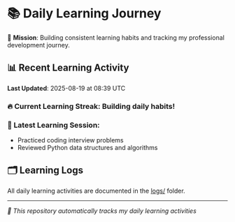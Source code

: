 # 📚 Daily Learning Journey

🎯 **Mission**: Building consistent learning habits and tracking my professional development journey.

## 📊 Recent Learning Activity

**Last Updated**: 2025-08-19 at 08:39 UTC

### 🔥 Current Learning Streak: Building daily habits!

### 📝 Latest Learning Session:
- Practiced coding interview problems
- Reviewed Python data structures and algorithms

## 🗂️ Learning Logs

All daily learning activities are documented in the [logs/](./logs/) folder.

---
*🤖 This repository automatically tracks my daily learning activities*
